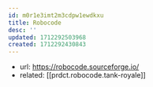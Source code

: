 ```yaml
---
id: m0r1e3imt2m3cdpw1ewdkxu
title: Robocode
desc: ''
updated: 1712292503968
created: 1712292430843
---
```


- url: https://robocode.sourceforge.io/
- related: [[prdct.robocode.tank-royale]]
